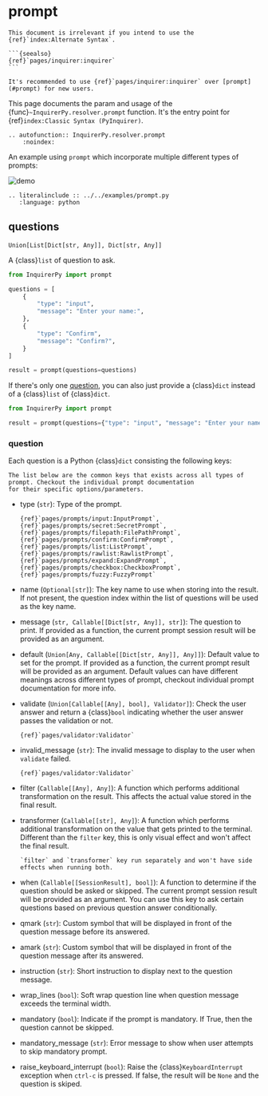 # prompt

````{attention}
This document is irrelevant if you intend to use the {ref}`index:Alternate Syntax`.

```{seealso}
{ref}`pages/inquirer:inquirer`
```

````

```{tip}
It's recommended to use {ref}`pages/inquirer:inquirer` over [prompt](#prompt) for new users.
```

This page documents the param and usage of the {func}`~InquirerPy.resolver.prompt` function.
It's the entry point for {ref}`index:Classic Syntax (PyInquirer)`.

```{eval-rst}
.. autofunction:: InquirerPy.resolver.prompt
    :noindex:
```

An example using `prompt` which incorporate multiple different types of prompts:

![demo](https://assets.kazhala.me/InquirerPy/InquirerPy-prompt.gif)

```{eval-rst}
.. literalinclude :: ../../examples/prompt.py
   :language: python
```

## questions

```
Union[List[Dict[str, Any]], Dict[str, Any]]
```

A {class}`list` of question to ask.

```python
from InquirerPy import prompt

questions = [
    {
        "type": "input",
        "message": "Enter your name:",
    },
    {
        "type": "Confirm",
        "message": "Confirm?",
    }
]

result = prompt(questions=questions)
```

If there's only one [question](#question), you can also just provide a {class}`dict` instead of a {class}`list` of {class}`dict`.

```python
from InquirerPy import prompt

result = prompt(questions={"type": "input", "message": "Enter your name:"})
```

### question

Each question is a Python {class}`dict` consisting the following keys:

```{important}
The list below are the common keys that exists across all types of prompt. Checkout the individual prompt documentation
for their specific options/parameters.
```

- type (`str`): Type of the prompt.

  ```{seealso}
  {ref}`pages/prompts/input:InputPrompt`,
  {ref}`pages/prompts/secret:SecretPrompt`,
  {ref}`pages/prompts/filepath:FilePathPrompt`,
  {ref}`pages/prompts/confirm:ConfirmPrompt`,
  {ref}`pages/prompts/list:ListPrompt`,
  {ref}`pages/prompts/rawlist:RawlistPrompt`,
  {ref}`pages/prompts/expand:ExpandPrompt`,
  {ref}`pages/prompts/checkbox:CheckboxPrompt`,
  {ref}`pages/prompts/fuzzy:FuzzyPrompt`
  ```

- name (`Optional[str]`): The key name to use when storing into the result. If not present, the question index within the list of questions will be used as the key name.
- message (`str, Callable[[Dict[str, Any]], str]`): The question to print. If provided as a function, the current prompt session result will be provided as an argument.
- default (`Union[Any, Callable[[Dict[str, Any]], Any]]`): Default value to set for the prompt. If provided as a function, the current prompt result will be provided as an argument.
  Default values can have different meanings across different types of prompt, checkout individual prompt documentation for more info.
- validate (`Union[Callable[[Any], bool], Validator]`): Check the user answer and return a {class}`bool` indicating whether the user answer passes the validation or not.
  ```{seealso}
  {ref}`pages/validator:Validator`
  ```
- invalid_message (`str`): The invalid message to display to the user when `validate` failed.
  ```{seealso}
  {ref}`pages/validator:Validator`
  ```
- filter (`Callable[[Any], Any]`): A function which performs additional transformation on the result. This affects the actual value stored in the final result.
- transformer (`Callable[[str], Any]`): A function which performs additional transformation on the value that gets printed to the terminal. Different than the `filter` key, this
  is only visual effect and won't affect the final result.

  ```{tip}
  `filter` and `transformer` key run separately and won't have side effects when running both.
  ```

- when (`Callable[[SessionResult], bool]`): A function to determine if the question should be asked or skipped. The current prompt session result will be provided as an argument.
  You can use this key to ask certain questions based on previous question answer conditionally.
- qmark (`str`): Custom symbol that will be displayed in front of the question message before its answered.
- amark (`str`): Custom symbol that will be displayed in front of the question message after its answered.
- instruction (`str`): Short instruction to display next to the question message.
- wrap_lines (`bool`): Soft wrap question line when question message exceeds the terminal width.
- mandatory (`bool`): Indicate if the prompt is mandatory. If True, then the question cannot be skipped.
- mandatory_message (`str`): Error message to show when user attempts to skip mandatory prompt.
- raise_keyboard_interrupt (`bool`): Raise the {class}`KeyboardInterrupt` exception when `ctrl-c` is pressed. If false, the result
  will be `None` and the question is skiped.
